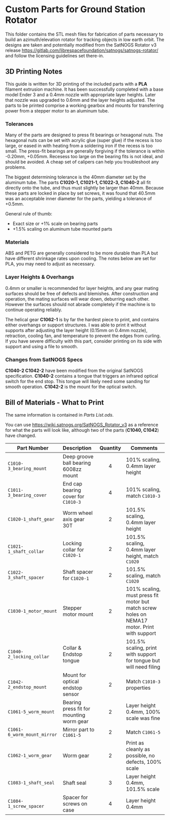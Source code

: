 # Custom Parts for Ground Station Rotator
This folder contains the STL mesh files for fabrication of parts necessary to build an azimuth/elevation rotator for tracking objects in low earth orbit. The designs are taken and potentially modified from the SatNOGS Rotator v3 release https://gitlab.com/librespacefoundation/satnogs/satnogs-rotator/ and follow the licensing guidelines set there-in.

## 3D Printing Notes
This guide is written for 3D printing of the included parts with a **PLA** filament extrusion machine. It has been successfully completed with a base model Ender 3 and a 0.4mm nozzle with appropriate layer heights. Later that nozzle was upgraded to 0.6mm and the layer heights adjusted. The parts to be printed comprise a working gearbox and mounts for transferring power from a stepper motor to an aluminum tube. 

### Tolerances
Many of the parts are designed to press fit bearings or hexagonal nuts. The hexagonal nuts can be set with acrylic glue (super glue) if the recess is too large, or eased in with heating from a soldering iron if the recess is too small. The press-fit bearings are generally forgiving if the tolerance is within -0.20mm, +0.05mm. Recesess too large on the bearing fits is not ideal, and should be avoided. A cheap set of calipers can help you troubleshoot any problems.

The biggest determining tolerance is the 40mm diameter set by the aluminum tube. The parts **C1020-1, C1021-1, C1022-3, C1040-2** all fit directly onto the tube, and thus must slightly be larger than 40mm. Because these parts are locked in place by set screws, it was found that 40.5mm was an acceptable inner diameter for the parts, yielding a tolerance of +0.5mm.

General rule of thumb:
- Exact size or +1% scale on bearing parts
- +1.5% scaling on aluminum tube mounted parts

### Materials
ABS and PETG are generally considered to be more durable than PLA but have different shrinkage rates upon cooling. The notes below are set for PLA, you may need to adjust as necessary.

### Layer Heights & Overhangs
0.4mm or smaller is recommended for layer heights, and any gear mating surfaces should be free of defects and blemishes. After construction and operation, the mating surfaces will wear down, deburring each other. However the surfaces should not abrade completely if the machine is to continue operating reliably.

The helical gear **C1062-1** is by far the hardest piece to print, and contains either overhangs or support structures. I was able to print it without supports after adjusting the layer height (0.15mm on 0.4mm nozzle), retraction, cooling fan, and temperature to prevent the edges from curling. If you have severe difficulty with this part, consider printing on its side with support and using a file to smooth.

### Changes from SatNOGS Specs
**C1040-2 C1042-2** have been modified from the original SatNOGS specification. **C1040-2** contains a tongue that triggers an infrared optical switch for the end stop. This tongue will likely need some sanding for smooth operation. **C1042-2** is the mount for the optical switch.

## Bill of Materials - What to Print
The same information is contained in *Parts List.ods*.

You can use https://wiki.satnogs.org/SatNOGS_Rotator_v3 as a reference for what the parts will look like, although two of the parts (**C1040, C1042**) have changed.

| Part Number | Description | Quantity | Comments |
|-------------| :--------- | :------: |----------|
| `C1010-3_bearing_mount` | Deep groove ball bearing 6008zz mount | 4 | 101% scaling, 0.4mm layer height |
| `C1011-3_bearing_cover` | End cap bearing cover for `C1010-3` | 4 | 101% scaling, match `C1010-3` |
| `C1020-1_shaft_gear` | Worm wheel axis gear 30T | 2 | 101.5% scaling, 0.4mm layer height |
| `C1021-1_shaft_collar` | Locking collar for `C1020-1` | 2 | 101.5% scaling, 0.4mm layer height, match `C1020` |
| `C1022-3_shaft_spacer` | Shaft spacer for `C1020-1` | 2 | 101.5% scaling, match `C1020` |
| `C1030-1_motor_mount` | Stepper motor mount | 2 | 101% scaling, must press fit motor but match screw holes on NEMA17 motor. Print with support |
| `C1040-2_locking_collar` | Collar & Endstop tongue | 2 | 101.5% scaling, print with support for tongue but will need filing |
| `C1042-2_endstop_mount` | Mount for optical endstop sensor | 2 | Match `C1010-3` properties |
| `C1061-5_worm_mount` | Bearing press fit for mounting worm gear | 2 | Layer height 0.4mm, 100% scale was fine |
| `C1061-6_worm_mount_mirror` | Mirror part to `C1061-5` | 2 | Match `C1061-5` |
| `C1062-1_worm_gear` | Worm gear | 2 | Print as cleanly as possible, no defects, 100% scale |
| `C1083-1_shaft_seal` | Shaft seal | 3 | Layer height 0.4mm, 101.5% scale |
| `C1084-1_screw_spacer` | Spacer for screws on case | 4 | Layer height 0.4mm |

